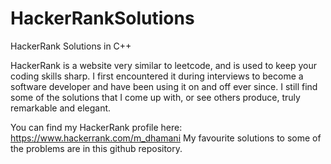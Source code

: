# HackerRankSolutions
HackerRank Solutions in C++

HackerRank is a website very similar to leetcode, and is used to keep your coding skills sharp. I first encountered it during interviews to become a software developer and have been using it on and off ever since. I still find some of the solutions that I come up with, or see others produce, truly remarkable and elegant. 

You can find my HackerRank profile here: https://www.hackerrank.com/m_dhamani
My favourite solutions to some of the problems are in this github repository.
